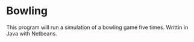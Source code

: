 # Bowling
This program will run a simulation of a bowling game five times. Writtin in Java with Netbeans.
